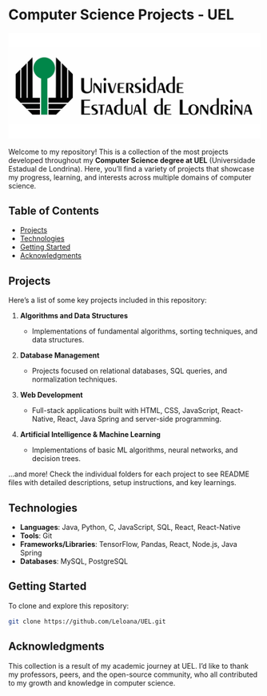 # Computer Science Projects - UEL
![UEL logo](images/logo-uel-grande.jpg)

Welcome to my repository! This is a collection of the most projects developed throughout my **Computer Science degree at UEL** (Universidade Estadual de Londrina). Here, you’ll find a variety of projects that showcase my progress, learning, and interests across multiple domains of computer science.

## Table of Contents

- [Projects](#projects)
- [Technologies](#technologies)
- [Getting Started](#getting-started)
- [Acknowledgments](#acknowledgments)
  
## Projects

Here’s a list of some key projects included in this repository:

1. **Algorithms and Data Structures**
   - Implementations of fundamental algorithms, sorting techniques, and data structures.

2. **Database Management**
   - Projects focused on relational databases, SQL queries, and normalization techniques.

3. **Web Development**
   - Full-stack applications built with HTML, CSS, JavaScript, React-Native, React, Java Spring and server-side programming.

5. **Artificial Intelligence & Machine Learning**
   - Implementations of basic ML algorithms, neural networks, and decision trees.

...and more! Check the individual folders for each project to see README files with detailed descriptions, setup instructions, and key learnings.

## Technologies

- **Languages**: Java, Python, C, JavaScript, SQL, React, React-Native
- **Tools**: Git
- **Frameworks/Libraries**: TensorFlow, Pandas, React, Node.js, Java Spring
- **Databases**: MySQL, PostgreSQL

## Getting Started

To clone and explore this repository:

```bash
git clone https://github.com/Leloana/UEL.git
```
## Acknowledgments
This collection is a result of my academic journey at UEL. I’d like to thank my professors, peers, and the open-source community, who all contributed to my growth and knowledge in computer science.

